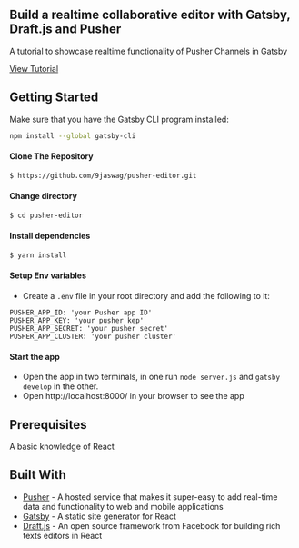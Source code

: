 Build a realtime collaborative editor with Gatsby, Draft.js and Pusher
------

A tutorial to showcase realtime functionality of Pusher Channels in Gatsby

[View Tutorial](https://pusher.com/tutorials/collaborative-editor-gatsby-draftjs)


Getting Started
------

Make sure that you have the Gatsby CLI program installed:
```sh
npm install --global gatsby-cli
```

#### Clone The Repository
```sh
$ https://github.com/9jaswag/pusher-editor.git
```


#### Change directory
```sh
$ cd pusher-editor
```


#### Install dependencies
```sh
$ yarn install
```


#### Setup Env variables
- Create a `.env` file in your root directory and add the following to it:
```
PUSHER_APP_ID: 'your Pusher app ID'
PUSHER_APP_KEY: 'your pusher kep'
PUSHER_APP_SECRET: 'your pusher secret'
PUSHER_APP_CLUSTER: 'your pusher cluster'
```


#### Start the app
- Open the app in two terminals, in one run `node server.js` and `gatsby develop` in the other.
- Open http://localhost:8000/ in your browser to see the app


Prerequisites
------
A basic knowledge of React


Built With
------
- [Pusher](https://pusher.com) - A hosted service that makes it super-easy to add real-time data and functionality to web and mobile applications
- [Gatsby](https://www.gatsbyjs.org/) - A static site generator for React
- [Draft.js](https://draftjs.org/) - An open source framework from Facebook for building rich texts editors in React
